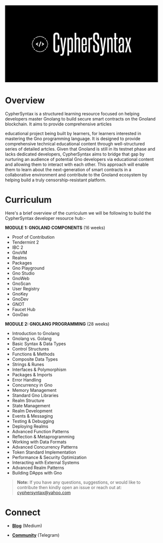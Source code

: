 ![Alt Image](https://github.com/Danish-Mahboob/CypherSyntax/blob/59c7984cfa85a5f215d67bdd50527b515f7880ed/Banner.jpg)

# Overview

CypherSyntax is a structured learning resource focused on helping developers master Gnolang to build secure smart contracts on the Gnoland blockchain. It aims to provide comprehensive articles

educational project being built by learners, for learners interested in mastering the Gno programming language. It is designed to provide comprehensive technical educational content through well-structured series of detailed artcles. Given that Gnoland is still in its testnet phase and lacks dedicated developers, CypherSyntax aims to bridge that gap by nurturing an audience of potential Gno developers via educational content and allowing them to interact with each other. This approach will enable them to learn about the next-generation of smart contracts in a collaborative environment and contribute to the Gnoland ecosystem by helping build a truly censorship-resistant platform.


# Curriculum
Here's a brief overview of the curriculum we will be following to build the CypherSyntax developer resource hub:-


__MODULE 1: GNOLAND COMPONENTS__   (16 weeks)


+ Proof of Contribution
+ Tendermint 2
+ IBC 2
+ GnoVM
+ Realms
+ Packages
+ Gno Playground
+ Gno Studio
+ GnoWeb
+ GnoScan
+ User Registry
+ GnoKey
+ GnoDev
+ GNOT
+ Faucet Hub
+ GovDao


__MODULE 2: GNOLANG PROGRAMMING__  (28 weeks)


+ Introduction to Gnolang
+ Gnolang vs. Golang
+ Basic Syntax & Data Types
+ Control Structures
+ Functions & Methods
+ Composite Data Types
+ Strings & Runes
+ Interfaces & Polymorphism
+ Packages & Imports
+ Error Handling
+ Concurrency in Gno
+ Memory Management
+ Standard Gno Libraries
+ Realm Structure
+ State Management
+ Realm Development
+ Events & Messaging
+ Testing & Debugging
+ Deploying Realms
+ Advanced Function Patterns
+ Reflection & Metaprogramming
+ Working with Data Formats
+ Advanced Concurrency Patterns
+ Token Standard Implementation
+ Performance & Security Optimization
+ Interacting with External Systems
+ Advanced Realm Patterns
+ Building DApps with Gno


>__Note:__ If you have any questions, suggestions, or would like to contribute then kindly open an issue or reach out at: cyphersyntax@yahoo.com


# Connect
+ __[Blog](https://medium.com/@cyphersyntax)__ (Medium)

+ __[Community](https://t.me/cyphersyntax)__ (Telegram)

